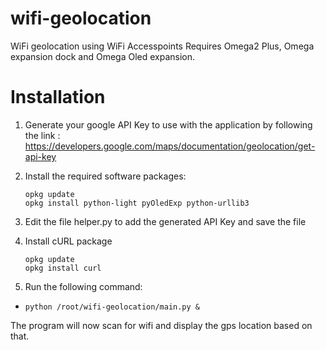 # wifi-geolocation
WiFi geolocation using WiFi Accesspoints
Requires Omega2 Plus, Omega expansion dock and Omega Oled expansion.

# Installation
1. Generate your google API Key to use with the application by following the link :
https://developers.google.com/maps/documentation/geolocation/get-api-key

1. Install the required software packages:
    ```
    opkg update
    opkg install python-light pyOledExp python-urllib3
    ```

1. Edit the file helper.py to add the generated API Key and save the file

1. Install cURL package
    ```
    opkg update
    opkg install curl
    ```

1. Run the following command:
* `python /root/wifi-geolocation/main.py &`

The program will now scan for wifi and display the gps location based on that.
